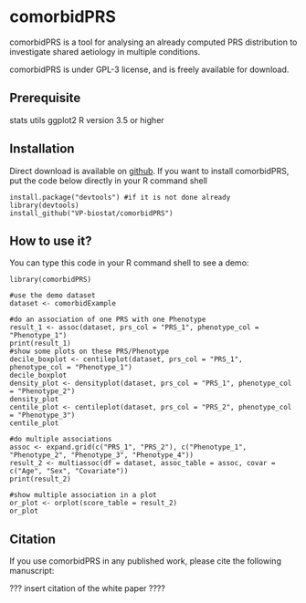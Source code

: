 # comorbidPRS 
comorbidPRS is a tool for analysing an already computed PRS distribution to investigate shared aetiology in multiple conditions.

comorbidPRS is under GPL-3 license, and is freely available for download. 

## Prerequisite
stats 
utils
ggplot2 
R version 3.5 or higher 

## Installation
Direct download is available on [github](https://github.com/VP-biostat/comorbidPRS).
If you want to install comorbidPRS, put the code below directly in your R command shell
```{r setup}
install.package("devtools") #if it is not done already
library(devtools)
install_github("VP-biostat/comorbidPRS")
```

## How to use it?
You can type this code in your R command shell to see a demo: 
```{r example}
library(comorbidPRS)

#use the demo dataset
dataset <- comorbidExample

#do an association of one PRS with one Phenotype
result_1 <- assoc(dataset, prs_col = "PRS_1", phenotype_col = "Phenotype_1")
print(result_1)
#show some plots on these PRS/Phenotype
decile_boxplot <- centileplot(dataset, prs_col = "PRS_1", phenotype_col = "Phenotype_1")
decile_boxplot
density_plot <- densityplot(dataset, prs_col = "PRS_1", phenotype_col = "Phenotype_2")
density_plot
centile_plot <- centileplot(dataset, prs_col = "PRS_2", phenotype_col = "Phenotype_3")
centile_plot

#do multiple associations
assoc <- expand.grid(c("PRS_1", "PRS_2"), c("Phenotype_1", "Phenotype_2", "Phenotype_3", "Phenotype_4"))
result_2 <- multiassoc(df = dataset, assoc_table = assoc, covar = c("Age", "Sex", "Covariate"))
print(result_2)

#show multiple association in a plot
or_plot <- orplot(score_table = result_2)
or_plot
```

## Citation 
If you use comorbidPRS in any published work, please cite the following manuscript:

??? insert citation of the white paper ????